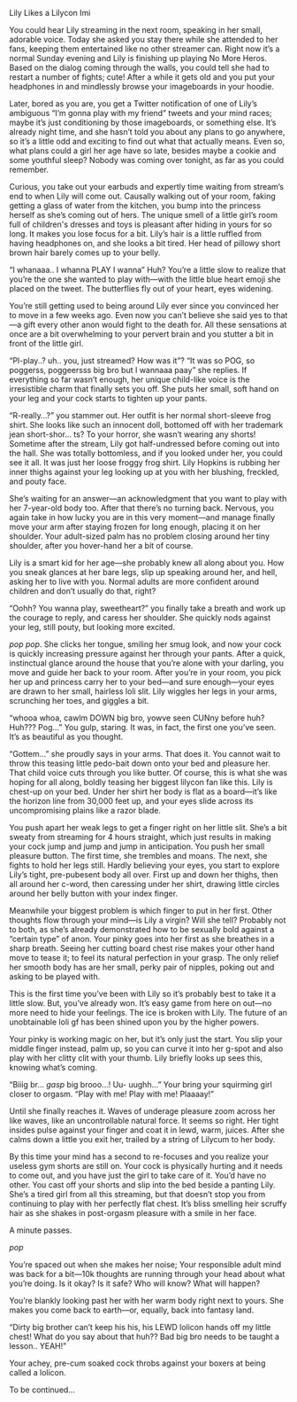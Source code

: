 Lily Likes a Lilycon
Imi

You could hear Lily streaming in the next room, speaking in her small, adorable voice. Today she asked you stay there while she attended to her fans, keeping them entertained like no other streamer can. Right now it’s a normal Sunday evening and Lily is finishing up playing No More Heros. Based on the dialog coming through the walls, you could tell she had to restart a number of fights; cute! After a while it gets old and you put your headphones in and mindlessly browse your imageboards in your hoodie. 

Later, bored as you are, you get a Twitter notification of one of Lily’s ambiguous “I’m gonna play with my friend” tweets and your mind races; maybe it’s just conditioning by those imageboards, or something else. It’s already night time, and she hasn’t told you about any plans to go anywhere, so it’s a little odd and exciting to find out what that actually means. Even so, what plans could a girl her age have so late, besides maybe a cookie and some youthful sleep? Nobody was coming over tonight, as far as you could remember.

Curious, you take out your earbuds and expertly time waiting from stream’s end to when Lily will come out. Causally walking out of your room, faking getting a glass of water from the kitchen, you bump into the princess herself as she’s coming out of hers. The unique smell of a little girl’s room full of children's dresses and toys is pleasant after hiding in yours for so long. It makes you lose focus for a bit. Lily’s hair is a little ruffled from having headphones on, and she looks a bit tired. Her head of pillowy short brown hair barely comes up to your belly. 

“I whanaaa.. I whanna PLAY I wanna” 
Huh? You’re a little slow to realize that you’re the one she wanted to play with—with the little blue heart emoji she placed on the tweet. The butterflies fly out of your heart, eyes widening. 

You’re still getting used to being around Lily ever since you convinced her to move in a few weeks ago. Even now you can’t believe she said yes to that—a gift every other anon would fight to the death for. All these sensations at once are a bit overwhelming to your pervert brain and you stutter a bit in front of the little girl. 

“Pl-play..? uh.. you, just streamed? How was it”? 
“It was so POG, so poggerss, poggeersss big bro but I wannaaa paay” she replies. 
If everything so far wasn’t enough, her unique child-like voice is the irresistible charm that finally sets you off. She puts her small, soft hand on your leg and your cock starts to tighten up your pants.

“R-really…?” you stammer out. 
Her outfit is her normal short-sleeve frog shirt. She looks like such an innocent doll, bottomed off with her trademark jean short-shor… ts? To your horror, she wasn’t wearing any shorts! Sometime after the stream, Lily got half-undressed before coming out into the hall. She was totally bottomless, and if you looked under her, you could see it all. It was just her loose froggy frog shirt. Lily Hopkins is rubbing her inner thighs against your leg looking up at you with her blushing, freckled, and pouty face. 

She’s waiting for an answer—an acknowledgment that you want to play with her 7-year-old body too. After that there’s no turning back. Nervous, you again take in how lucky you are in this very moment—and manage finally move your arm after staying frozen for long enough, placing it on her shoulder. Your adult-sized palm has no problem closing around her tiny shoulder, after you hover-hand her a bit of course. 

Lily is a smart kid for her age—she probably knew all along about you. How you sneak glances at her bare legs, slip up speaking around her, and hell, asking her to live with you. Normal adults are more confident around children and don’t usually do that, right?

“Oohh? You wanna play, sweetheart?” you finally take a breath and work up the courage to reply, and caress her shoulder. 
She quickly nods against your leg, still pouty, but looking more excited.

*pop* *pop*.  She clicks her tongue, smiling her smug look, and now your cock is quickly increasing pressure against her through your pants. After a quick, instinctual glance around the house that you’re alone with your darling, you move and guide her back to your room. After you’re in your room, you pick her up and princess carry her to your bed—and sure enough—your eyes are drawn to her small, hairless loli slit. Lily wiggles her legs in your arms, scrunching her toes, and giggles a bit. 

“whooa whoa, cawlm DOWN big bro, yowve seen CUNny before huh? Huh??? Pog...” 
You gulp, staring. It was, in fact, the first one you’ve seen. It’s as beautiful as you thought.

“Gottem...” she proudly says in your arms. 
That does it. You cannot wait to throw this teasing little pedo-bait down onto your bed and pleasure her.  That child voice cuts through you like butter. Of course, this is what she was hoping for all along, boldly teasing her biggest lilycon fan like this.  Lily is chest-up on your bed. Under her shirt her body is flat as a board—it’s like the horizon line from 30,000 feet up, and your eyes slide across its uncompromising plains like a razor blade. 

You push apart her weak legs to get a finger right on her little slit. She’s a bit sweaty from streaming for 4 hours straight, which just results in making your cock jump and jump and jump in anticipation. You push her small pleasure button. The first time, she trembles and moans. The next, she fights to hold her legs still. Hardly believing your eyes, you start to explore Lily’s tight, pre-pubesent body all over. First up and down her thighs, then all around her c-word, then caressing under her shirt, drawing little circles around her belly button with your index finger. 

Meanwhile your biggest problem is which finger to put in her first. Other thoughts flow through your mind—is Lily a virgin? Will she tell? Probably not to both, as she’s already demonstrated how to be sexually bold against a “certain type” of anon. Your pinky goes into her first as she breathes in a sharp breath. Seeing her cutting board chest rise makes your other hand move to tease it; to feel its natural perfection in your grasp. The only relief her smooth body has are her small, perky pair of nipples, poking out and asking to be played with.

This is the first time you’ve been with Lily so it’s probably best to take it a little slow. But, you’ve already won. It’s easy game from here on out—no more need to hide your feelings. The ice is broken with Lily. The future of an unobtainable loli gf has been shined upon you by the higher powers. 

Your pinky is working magic on her, but it’s only just the start. You slip your middle finger instead, palm up, so you can curve it into her g-spot and also play with her clitty clit with your thumb. Lily briefly looks up sees this, knowing what’s coming. 

“Biiig br… *gasp* big brooo…! Uu- uughh...”
Your bring your squirming girl closer to orgasm.
“Play with me! Play with me! Plaaaay!”

Until she finally reaches it. Waves of underage pleasure zoom across her like waves, like an uncontrollable natural force. It seems so right. Her tight insides pulse against your finger and coat it in lewd, warm, juices. After she calms down a little you exit her, trailed by a string of Lilycum to her body. 

By this time your mind has a second to re-focuses and you realize your useless gym shorts are still on. Your cock is physically hurting and it needs to come out, and you have just the girl to take care of it. You’d have no other. You cast off your shorts and slip into the bed beside a panting Lily. She’s a tired girl from all this streaming, but that doesn’t stop you from continuing to play with her perfectly flat chest. It’s bliss smelling heir scruffy hair as she shakes in post-orgasm pleasure with a smile in her face.

A minute passes.

*pop*

You’re spaced out when she makes her noise; Your responsible adult mind was back for a bit—10k thoughts are running through your head about what you’re doing. Is it okay? Is it safe? Who will know? What will happen? 

You’re blankly looking past her with her warm body right next to yours. She makes you come back to earth—or, equally, back into fantasy land.

“Dirty big brother can’t keep his his, his LEWD lolicon hands off my little chest! What do you say about that huh?? Bad big bro needs to be taught a lesson.. YEAH!”

Your achey, pre-cum soaked cock throbs against your boxers at being called a lolicon.

To be continued…